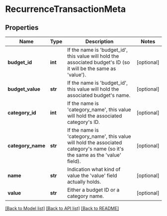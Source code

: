 # RecurrenceTransactionMeta

## Properties
Name | Type | Description | Notes
------------ | ------------- | ------------- | -------------
**budget_id** | **int** | If the name is &#39;budget_id&#39;, this value will hold the associated budget&#39;s ID (so it will be the same as &#39;value&#39;). | [optional] 
**budget_value** | **str** | If the name is &#39;budget_id&#39;, this value will hold the associated budget&#39;s name. | [optional] 
**category_id** | **int** | If the name is &#39;category_name&#39;, this value will hold the associated category&#39;s ID. | [optional] 
**category_name** | **str** | If the name is &#39;category_name&#39;, this value will hold the associated category&#39;s name (so it&#39;s the same as the &#39;value&#39; field). | [optional] 
**name** | **str** | Indication what kind of value the &#39;value&#39; field actually holds. | [optional] 
**value** | **str** | Either a budget ID or a category name. | [optional] 

[[Back to Model list]](../README.md#documentation-for-models) [[Back to API list]](../README.md#documentation-for-api-endpoints) [[Back to README]](../README.md)


